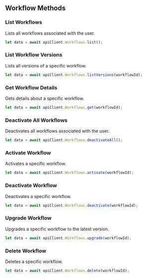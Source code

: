 
## Workflow Methods

### List Workflows

Lists all workflows associated with the user.

```javascript
let data = await apiClient.Workflows.list();
```

### List Workflow Versions

Lists all versions of a specific workflow.

```javascript
let data = await apiClient.Workflows.listVersions(workflowId);
```

### Get Workflow Details

Gets details about a specific workflow.

```javascript
let data = await apiClient.Workflows.get(workflowId);
```

### Deactivate All Workflows

Deactivates all workflows associated with the user.

```javascript
let data = await apiClient.Workflows.deactivateAll();
```

### Activate Workflow

Activates a specific workflow.

```javascript
let data = await apiClient.Workflows.activate(workflowId);
```

### Deactivate Workflow

Deactivates a specific workflow.

```javascript
let data = await apiClient.Workflows.deactivate(workflowId);
```

### Upgrade Workflow

Upgrades a specific workflow to the latest version.

```javascript
let data = await apiClient.Workflows.upgrade(workflowId);
```

### Delete Workflow

Deletes a specific workflow.

```javascript
let data = await apiClient.Workflows.delete(workflowId);
```
